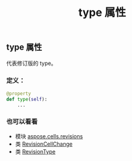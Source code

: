 ﻿---
title: type 属性
second_title: Aspose.Cells for Python via .NET API 参考文献
description:
type: docs
weight: 150
url: /zh/python-net/aspose.cells.revisions/revisioncellchange/type/
is_root: false
---
## type 属性

代表修订版的 type。
### 定义：
```python
@property
def type(self):
    ...
```

### 也可以看看
* 模块 [aspose.cells.revisions](../../)
* 类 [RevisionCellChange](/cells/zh/python-net/aspose.cells.revisions/revisioncellchange)
* 类 [RevisionType](/cells/zh/python-net/aspose.cells.revisions/revisiontype)
